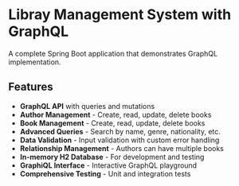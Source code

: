 # Libray Management System with GraphQL

A complete Spring Boot application that demonstrates GraphQL implementation.

## Features

- **GraphQL API** with queries and mutations
- **Author Management** - Create, read, update, delete books
- **Book Management** - Create, read, update, delete books
- **Advanced Queries** - Search by name, genre, nationality, etc.
- **Data Validation** - Input validation with custom error handling
- **Relationship Management** - Authors can have multiple books
- **In-memory H2 Database** - For development and testing
- **GraphiQL Interface** - Interactive GraphQL playground
- **Comprehensive Testing** - Unit and integration tests
